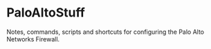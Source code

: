 # PaloAltoStuff
Notes, commands, scripts and shortcuts for configuring the Palo Alto Networks Firewall.


